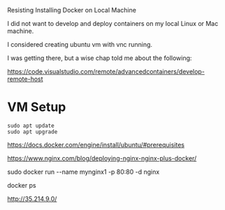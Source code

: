 
Resisting Installing Docker on Local Machine

I did not want to develop and deploy containers on my local Linux or Mac machine.

I considered creating ubuntu vm with vnc running.

I was getting there, but a wise chap told me about the following:

https://code.visualstudio.com/remote/advancedcontainers/develop-remote-host

# VM Setup

    sudo apt update
    sudo apt upgrade


https://docs.docker.com/engine/install/ubuntu/#prerequisites

https://www.nginx.com/blog/deploying-nginx-nginx-plus-docker/

sudo docker run --name mynginx1 -p 80:80 -d nginx

docker ps



http://35.214.9.0/
